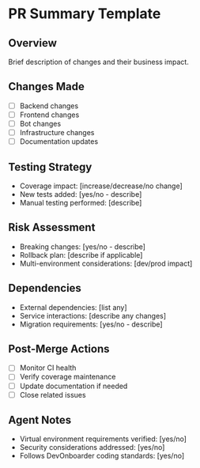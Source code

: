 # PR Summary Template

## Overview

Brief description of changes and their business impact.

## Changes Made

-   [ ] Backend changes
-   [ ] Frontend changes
-   [ ] Bot changes
-   [ ] Infrastructure changes
-   [ ] Documentation updates

## Testing Strategy

-   Coverage impact: [increase/decrease/no change]
-   New tests added: [yes/no - describe]
-   Manual testing performed: [describe]

## Risk Assessment

-   Breaking changes: [yes/no - describe]
-   Rollback plan: [describe if applicable]
-   Multi-environment considerations: [dev/prod impact]

## Dependencies

-   External dependencies: [list any]
-   Service interactions: [describe any changes]
-   Migration requirements: [yes/no - describe]

## Post-Merge Actions

-   [ ] Monitor CI health
-   [ ] Verify coverage maintenance
-   [ ] Update documentation if needed
-   [ ] Close related issues

## Agent Notes

-   Virtual environment requirements verified: [yes/no]
-   Security considerations addressed: [yes/no]
-   Follows DevOnboarder coding standards: [yes/no]
